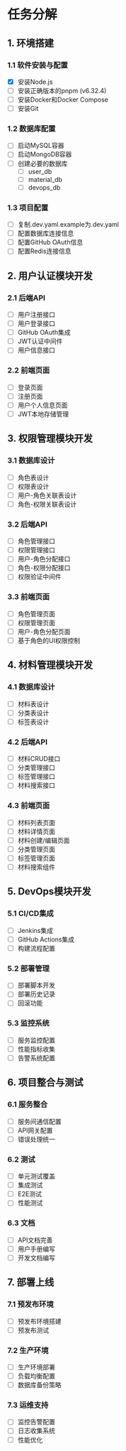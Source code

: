 # 任务分解

## 1. 环境搭建

### 1.1 软件安装与配置
- [x] 安装Node.js
- [ ] 安装正确版本的pnpm (v6.32.4)
- [ ] 安装Docker和Docker Compose
- [ ] 安装Git

### 1.2 数据库配置
- [ ] 启动MySQL容器
- [ ] 启动MongoDB容器
- [ ] 创建必要的数据库
  - [ ] user_db
  - [ ] material_db
  - [ ] devops_db

### 1.3 项目配置
- [ ] 复制.dev.yaml.example为.dev.yaml
- [ ] 配置数据库连接信息
- [ ] 配置GitHub OAuth信息
- [ ] 配置Redis连接信息

## 2. 用户认证模块开发

### 2.1 后端API
- [ ] 用户注册接口
- [ ] 用户登录接口
- [ ] GitHub OAuth集成
- [ ] JWT认证中间件
- [ ] 用户信息接口

### 2.2 前端页面
- [ ] 登录页面
- [ ] 注册页面
- [ ] 用户个人信息页面
- [ ] JWT本地存储管理

## 3. 权限管理模块开发

### 3.1 数据库设计
- [ ] 角色表设计
- [ ] 权限表设计
- [ ] 用户-角色关联表设计
- [ ] 角色-权限关联表设计

### 3.2 后端API
- [ ] 角色管理接口
- [ ] 权限管理接口
- [ ] 用户-角色分配接口
- [ ] 角色-权限分配接口
- [ ] 权限验证中间件

### 3.3 前端页面
- [ ] 角色管理页面
- [ ] 权限管理页面
- [ ] 用户-角色分配页面
- [ ] 基于角色的UI权限控制

## 4. 材料管理模块开发

### 4.1 数据库设计
- [ ] 材料表设计
- [ ] 分类表设计
- [ ] 标签表设计

### 4.2 后端API
- [ ] 材料CRUD接口
- [ ] 分类管理接口
- [ ] 标签管理接口
- [ ] 材料搜索接口

### 4.3 前端页面
- [ ] 材料列表页面
- [ ] 材料详情页面
- [ ] 材料创建/编辑页面
- [ ] 分类管理页面
- [ ] 标签管理页面
- [ ] 材料搜索组件

## 5. DevOps模块开发

### 5.1 CI/CD集成
- [ ] Jenkins集成
- [ ] GitHub Actions集成
- [ ] 构建流程配置

### 5.2 部署管理
- [ ] 部署脚本开发
- [ ] 部署历史记录
- [ ] 回滚功能

### 5.3 监控系统
- [ ] 服务监控配置
- [ ] 性能指标收集
- [ ] 告警系统配置

## 6. 项目整合与测试

### 6.1 服务整合
- [ ] 服务间通信配置
- [ ] API网关配置
- [ ] 错误处理统一

### 6.2 测试
- [ ] 单元测试覆盖
- [ ] 集成测试
- [ ] E2E测试
- [ ] 性能测试

### 6.3 文档
- [ ] API文档完善
- [ ] 用户手册编写
- [ ] 开发文档编写

## 7. 部署上线

### 7.1 预发布环境
- [ ] 预发布环境搭建
- [ ] 预发布测试

### 7.2 生产环境
- [ ] 生产环境部署
- [ ] 负载均衡配置
- [ ] 数据库备份策略

### 7.3 运维支持
- [ ] 监控告警配置
- [ ] 日志收集系统
- [ ] 性能优化 